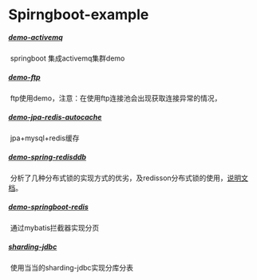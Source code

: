 # Spirngboot-example

##### [demo-activemq](https://github.com/Taxz/Spirngboot-example/tree/master/demo-activemq)

​	springboot 集成activemq集群demo

##### [demo-ftp](https://github.com/Taxz/Spirngboot-example/tree/master/demo-ftp)

​	ftp使用demo，注意：在使用ftp连接池会出现获取连接异常的情况，

##### [demo-jpa-redis-autocache](https://github.com/Taxz/Spirngboot-example/tree/master/demo-jpa-redis-autocache) 

​	jpa+mysql+redis缓存

##### [demo-spring-redisddb](https://github.com/Taxz/Spirngboot-example/tree/master/demo-spring-redisddb) 

​	分析了几种分布式锁的实现方式的优劣，及redisson分布式锁的使用，[说明文档](https://github.com/Taxz/Spirngboot-example/blob/master/demo-spring-redisddb/READE.md)。

##### [demo-springboot-redis](https://github.com/Taxz/Spirngboot-example/tree/master/demo-springboot-redis) 

​	通过mybatis拦截器实现分页

##### [sharding-jdbc](https://github.com/Taxz/Spirngboot-example/tree/master/sharding-jdbc) 

​	使用当当的sharding-jdbc实现分库分表

